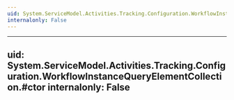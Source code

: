 ```yaml
---
uid: System.ServiceModel.Activities.Tracking.Configuration.WorkflowInstanceQueryElementCollection
internalonly: False
---
```


---
uid: System.ServiceModel.Activities.Tracking.Configuration.WorkflowInstanceQueryElementCollection.#ctor
internalonly: False
---
